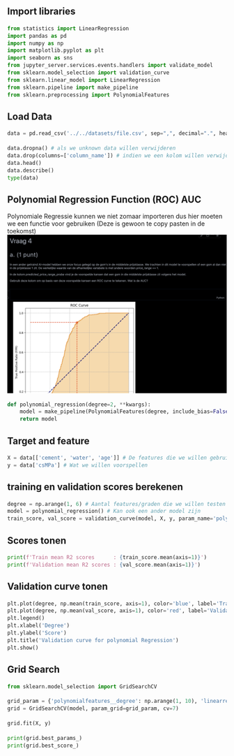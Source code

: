 ## Import libraries
```python
from statistics import LinearRegression
import pandas as pd  
import numpy as np  
import matplotlib.pyplot as plt  
import seaborn as sns  
from jupyter_server.services.events.handlers import validate_model  
from sklearn.model_selection import validation_curve  
from sklearn.linear_model import LinearRegression  
from sklearn.pipeline import make_pipeline  
from sklearn.preprocessing import PolynomialFeatures
```

## Load Data
```python
data = pd.read_csv('../../datasets/file.csv', sep=",", decimal=".", header=None)

data.dropna() # als we unknown data willen verwijderen
data.drop(columns=['column_name']) # indien we een kolom willen verwijderen
data.head()
data.describe()
type(data)
```

## Polynomial Regression Function (ROC) AUC
Polynomiale Regressie kunnen we niet zomaar importeren dus hier moeten we een functie voor gebruiken (Deze is gewoon te copy pasten in de toekomst)
![true](image.png)
```python
def polynomial_regression(degree=2, **kwargs):  
    model = make_pipeline(PolynomialFeatures(degree, include_bias=False), LinearRegression(**kwargs))  
    return model
```

## Target and feature
```python
X = data[['cement', 'water', 'age']] # De features die we willen gebruiken om te voorspellen
y = data['csMPa'] # Wat we willen voorspellen
```

## training en validation scores berekenen
```python
degree = np.arange(1, 6) # Aantal features/graden die we willen testen 
model = polynomial_regression() # Kan ook een ander model zijn
train_score, val_score = validation_curve(model, X, y, param_name='polynomialfeatures__degree', param_range=degree, cv=5)
```

## Scores tonen 
```python
print(f'Train mean R2 scores      : {train_score.mean(axis=1)}')  
print(f'Validation mean R2 scores : {val_score.mean(axis=1)}')
```

## Validation curve tonen
```python
plt.plot(degree, np.mean(train_score, axis=1), color='blue', label='Training score')
plt.plot(degree, np.mean(val_score, axis=1), color='red', label='Validation score')
plt.legend()
plt.xlabel('Degree')
plt.ylabel('Score')
plt.title('Validation curve for polynomial Regression')
plt.show()
```

## Grid Search
```python
from sklearn.model_selection import GridSearchCV

grid_param = {'polynomialfeatures__degree': np.arange(1, 10), 'linearregression__fit_intercept': [True, False]}
grid = GridSearchCV(model, param_grid=grid_param, cv=7)

grid.fit(X, y)

print(grid.best_params_)
print(grid.best_score_)
```